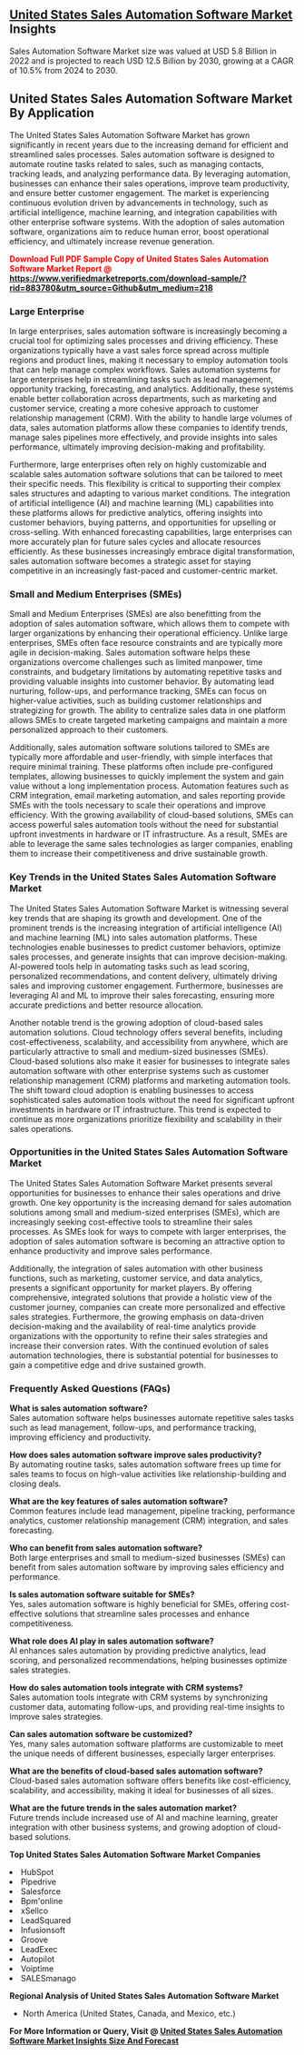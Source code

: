 <h2><a href="https://www.verifiedmarketreports.com/download-sample/?rid=883780&amp;utm_source=Github&amp;utm_medium=218" target="_blank">United States Sales Automation Software Market</a> Insights</h2><p>Sales Automation Software Market size was valued at USD 5.8 Billion in 2022 and is projected to reach USD 12.5 Billion by 2030, growing at a CAGR of 10.5% from 2024 to 2030.</p><p><h2>United States Sales Automation Software Market By Application</h2> <p>The United States Sales Automation Software Market has grown significantly in recent years due to the increasing demand for efficient and streamlined sales processes. Sales automation software is designed to automate routine tasks related to sales, such as managing contacts, tracking leads, and analyzing performance data. By leveraging automation, businesses can enhance their sales operations, improve team productivity, and ensure better customer engagement. The market is experiencing continuous evolution driven by advancements in technology, such as artificial intelligence, machine learning, and integration capabilities with other enterprise software systems. With the adoption of sales automation software, organizations aim to reduce human error, boost operational efficiency, and ultimately increase revenue generation. <strong><p><span class=""><span style="color: #ff0000;"><strong>Download Full PDF Sample Copy of United States Sales Automation Software Market Report</strong> @ </span><a href="https://www.verifiedmarketreports.com/download-sample/?rid=883780&amp;utm_source=Github&amp;utm_medium=218" target="_blank">https://www.verifiedmarketreports.com/download-sample/?rid=883780&amp;utm_source=Github&amp;utm_medium=218</a></span></p></strong></p> <h3>Large Enterprise</h3> <p>In large enterprises, sales automation software is increasingly becoming a crucial tool for optimizing sales processes and driving efficiency. These organizations typically have a vast sales force spread across multiple regions and product lines, making it necessary to employ automation tools that can help manage complex workflows. Sales automation systems for large enterprises help in streamlining tasks such as lead management, opportunity tracking, forecasting, and analytics. Additionally, these systems enable better collaboration across departments, such as marketing and customer service, creating a more cohesive approach to customer relationship management (CRM). With the ability to handle large volumes of data, sales automation platforms allow these companies to identify trends, manage sales pipelines more effectively, and provide insights into sales performance, ultimately improving decision-making and profitability.</p> <p>Furthermore, large enterprises often rely on highly customizable and scalable sales automation software solutions that can be tailored to meet their specific needs. This flexibility is critical to supporting their complex sales structures and adapting to various market conditions. The integration of artificial intelligence (AI) and machine learning (ML) capabilities into these platforms allows for predictive analytics, offering insights into customer behaviors, buying patterns, and opportunities for upselling or cross-selling. With enhanced forecasting capabilities, large enterprises can more accurately plan for future sales cycles and allocate resources efficiently. As these businesses increasingly embrace digital transformation, sales automation software becomes a strategic asset for staying competitive in an increasingly fast-paced and customer-centric market.</p> <h3>Small and Medium Enterprises (SMEs)</h3> <p>Small and Medium Enterprises (SMEs) are also benefitting from the adoption of sales automation software, which allows them to compete with larger organizations by enhancing their operational efficiency. Unlike large enterprises, SMEs often face resource constraints and are typically more agile in decision-making. Sales automation software helps these organizations overcome challenges such as limited manpower, time constraints, and budgetary limitations by automating repetitive tasks and providing valuable insights into customer behavior. By automating lead nurturing, follow-ups, and performance tracking, SMEs can focus on higher-value activities, such as building customer relationships and strategizing for growth. The ability to centralize sales data in one platform allows SMEs to create targeted marketing campaigns and maintain a more personalized approach to their customers.</p> <p>Additionally, sales automation software solutions tailored to SMEs are typically more affordable and user-friendly, with simple interfaces that require minimal training. These platforms often include pre-configured templates, allowing businesses to quickly implement the system and gain value without a long implementation process. Automation features such as CRM integration, email marketing automation, and sales reporting provide SMEs with the tools necessary to scale their operations and improve efficiency. With the growing availability of cloud-based solutions, SMEs can access powerful sales automation tools without the need for substantial upfront investments in hardware or IT infrastructure. As a result, SMEs are able to leverage the same sales technologies as larger companies, enabling them to increase their competitiveness and drive sustainable growth.</p> <h3>Key Trends in the United States Sales Automation Software Market</h3> <p>The United States Sales Automation Software Market is witnessing several key trends that are shaping its growth and development. One of the prominent trends is the increasing integration of artificial intelligence (AI) and machine learning (ML) into sales automation platforms. These technologies enable businesses to predict customer behaviors, optimize sales processes, and generate insights that can improve decision-making. AI-powered tools help in automating tasks such as lead scoring, personalized recommendations, and content delivery, ultimately driving sales and improving customer engagement. Furthermore, businesses are leveraging AI and ML to improve their sales forecasting, ensuring more accurate predictions and better resource allocation.</p> <p>Another notable trend is the growing adoption of cloud-based sales automation solutions. Cloud technology offers several benefits, including cost-effectiveness, scalability, and accessibility from anywhere, which are particularly attractive to small and medium-sized businesses (SMEs). Cloud-based solutions also make it easier for businesses to integrate sales automation software with other enterprise systems such as customer relationship management (CRM) platforms and marketing automation tools. The shift toward cloud adoption is enabling businesses to access sophisticated sales automation tools without the need for significant upfront investments in hardware or IT infrastructure. This trend is expected to continue as more organizations prioritize flexibility and scalability in their sales operations.</p> <h3>Opportunities in the United States Sales Automation Software Market</h3> <p>The United States Sales Automation Software Market presents several opportunities for businesses to enhance their sales operations and drive growth. One key opportunity is the increasing demand for sales automation solutions among small and medium-sized enterprises (SMEs), which are increasingly seeking cost-effective tools to streamline their sales processes. As SMEs look for ways to compete with larger enterprises, the adoption of sales automation software is becoming an attractive option to enhance productivity and improve sales performance.</p> <p>Additionally, the integration of sales automation with other business functions, such as marketing, customer service, and data analytics, presents a significant opportunity for market players. By offering comprehensive, integrated solutions that provide a holistic view of the customer journey, companies can create more personalized and effective sales strategies. Furthermore, the growing emphasis on data-driven decision-making and the availability of real-time analytics provide organizations with the opportunity to refine their sales strategies and increase their conversion rates. With the continued evolution of sales automation technologies, there is substantial potential for businesses to gain a competitive edge and drive sustained growth.</p> <h3>Frequently Asked Questions (FAQs)</h3> <p><strong>What is sales automation software?</strong><br>Sales automation software helps businesses automate repetitive sales tasks such as lead management, follow-ups, and performance tracking, improving efficiency and productivity.</p> <p><strong>How does sales automation software improve sales productivity?</strong><br>By automating routine tasks, sales automation software frees up time for sales teams to focus on high-value activities like relationship-building and closing deals.</p> <p><strong>What are the key features of sales automation software?</strong><br>Common features include lead management, pipeline tracking, performance analytics, customer relationship management (CRM) integration, and sales forecasting.</p> <p><strong>Who can benefit from sales automation software?</strong><br>Both large enterprises and small to medium-sized businesses (SMEs) can benefit from sales automation software by improving sales efficiency and performance.</p> <p><strong>Is sales automation software suitable for SMEs?</strong><br>Yes, sales automation software is highly beneficial for SMEs, offering cost-effective solutions that streamline sales processes and enhance competitiveness.</p> <p><strong>What role does AI play in sales automation software?</strong><br>AI enhances sales automation by providing predictive analytics, lead scoring, and personalized recommendations, helping businesses optimize sales strategies.</p> <p><strong>How do sales automation tools integrate with CRM systems?</strong><br>Sales automation tools integrate with CRM systems by synchronizing customer data, automating follow-ups, and providing real-time insights to improve sales strategies.</p> <p><strong>Can sales automation software be customized?</strong><br>Yes, many sales automation software platforms are customizable to meet the unique needs of different businesses, especially larger enterprises.</p> <p><strong>What are the benefits of cloud-based sales automation software?</strong><br>Cloud-based sales automation software offers benefits like cost-efficiency, scalability, and accessibility, making it ideal for businesses of all sizes.</p> <p><strong>What are the future trends in the sales automation market?</strong><br>Future trends include increased use of AI and machine learning, greater integration with other business systems, and growing adoption of cloud-based solutions.</p></p><p><strong>Top United States Sales Automation Software Market Companies</strong></p><div data-test-id=""><p><li>HubSpot</li><li> Pipedrive</li><li> Salesforce</li><li> Bpm'online</li><li> xSellco</li><li> LeadSquared</li><li> Infusionsoft</li><li> Groove</li><li> LeadExec</li><li> Autopilot</li><li> Voiptime</li><li> SALESmanago</li></p><div><strong>Regional Analysis of&nbsp;United States Sales Automation Software Market</strong></div><ul><li dir="ltr"><p dir="ltr">North America&nbsp;(United States, Canada, and Mexico, etc.)</p></li></ul><p><strong>For More Information or Query, Visit @&nbsp;</strong><strong><a href="https://www.verifiedmarketreports.com/product/sales-automation-software-market/?utm_source=Github&amp;utm_medium=218" target="_blank">United States Sales Automation Software Market Insights Size And Forecast</a></strong></p></div>
